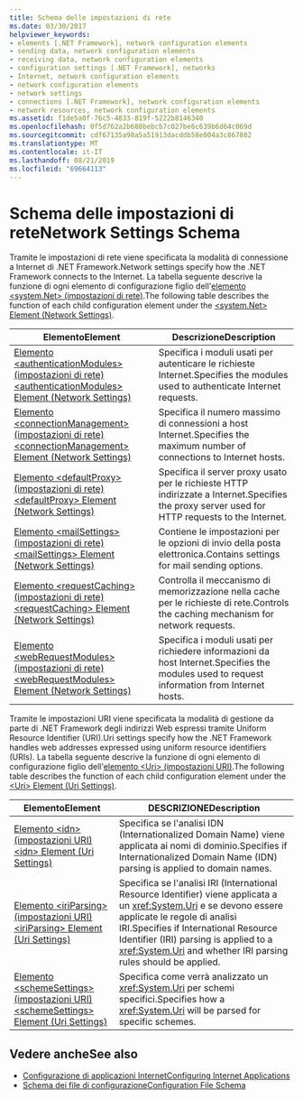 ```yaml
---
title: Schema delle impostazioni di rete
ms.date: 03/30/2017
helpviewer_keywords:
- elements [.NET Framework], network configuration elements
- sending data, network configuration elements
- receiving data, network configuration elements
- configuration settings [.NET Framework], networks
- Internet, network configuration elements
- network configuration elements
- network settings
- connections [.NET Framework], network configuration elements
- network resources, network configuration elements
ms.assetid: f1de5a0f-76c5-4833-819f-5222b8146340
ms.openlocfilehash: 0f5d762a2b688bebcb7c027be6c639b6d64c069d
ms.sourcegitcommit: cdf67135a98a5a51913dacddb58e004a3c867802
ms.translationtype: MT
ms.contentlocale: it-IT
ms.lasthandoff: 08/21/2019
ms.locfileid: "69664113"
---
```

# <a name="network-settings-schema"></a><span data-ttu-id="7b6ff-102">Schema delle impostazioni di rete</span><span class="sxs-lookup"><span data-stu-id="7b6ff-102">Network Settings Schema</span></span>
<span data-ttu-id="7b6ff-103">Tramite le impostazioni di rete viene specificata la modalità di connessione a Internet di .NET Framework.</span><span class="sxs-lookup"><span data-stu-id="7b6ff-103">Network settings specify how the .NET Framework connects to the Internet.</span></span> <span data-ttu-id="7b6ff-104">La tabella seguente descrive la funzione di ogni elemento di configurazione figlio dell'[elemento \<system.Net> (impostazioni di rete)](system-net-element-network-settings.md).</span><span class="sxs-lookup"><span data-stu-id="7b6ff-104">The following table describes the function of each child configuration element under the [\<system.Net> Element (Network Settings)](system-net-element-network-settings.md).</span></span>  
  
|<span data-ttu-id="7b6ff-105">Elemento</span><span class="sxs-lookup"><span data-stu-id="7b6ff-105">Element</span></span>|<span data-ttu-id="7b6ff-106">Descrizione</span><span class="sxs-lookup"><span data-stu-id="7b6ff-106">Description</span></span>|  
|-------------|-----------------|  
|[<span data-ttu-id="7b6ff-107">Elemento \<authenticationModules> (impostazioni di rete)</span><span class="sxs-lookup"><span data-stu-id="7b6ff-107">\<authenticationModules> Element (Network Settings)</span></span>](authenticationmodules-element-network-settings.md)|<span data-ttu-id="7b6ff-108">Specifica i moduli usati per autenticare le richieste Internet.</span><span class="sxs-lookup"><span data-stu-id="7b6ff-108">Specifies the modules used to authenticate Internet requests.</span></span>|  
|[<span data-ttu-id="7b6ff-109">Elemento \<connectionManagement> (impostazioni di rete)</span><span class="sxs-lookup"><span data-stu-id="7b6ff-109">\<connectionManagement> Element (Network Settings)</span></span>](connectionmanagement-element-network-settings.md)|<span data-ttu-id="7b6ff-110">Specifica il numero massimo di connessioni a host Internet.</span><span class="sxs-lookup"><span data-stu-id="7b6ff-110">Specifies the maximum number of connections to Internet hosts.</span></span>|  
|[<span data-ttu-id="7b6ff-111">Elemento \<defaultProxy> (impostazioni di rete)</span><span class="sxs-lookup"><span data-stu-id="7b6ff-111">\<defaultProxy> Element (Network Settings)</span></span>](defaultproxy-element-network-settings.md)|<span data-ttu-id="7b6ff-112">Specifica il server proxy usato per le richieste HTTP indirizzate a Internet.</span><span class="sxs-lookup"><span data-stu-id="7b6ff-112">Specifies the proxy server used for HTTP requests to the Internet.</span></span>|  
|[<span data-ttu-id="7b6ff-113">Elemento \<mailSettings> (impostazioni di rete)</span><span class="sxs-lookup"><span data-stu-id="7b6ff-113">\<mailSettings> Element (Network Settings)</span></span>](mailsettings-element-network-settings.md)|<span data-ttu-id="7b6ff-114">Contiene le impostazioni per le opzioni di invio della posta elettronica.</span><span class="sxs-lookup"><span data-stu-id="7b6ff-114">Contains settings for mail sending options.</span></span>|  
|[<span data-ttu-id="7b6ff-115">Elemento \<requestCaching> (impostazioni di rete)</span><span class="sxs-lookup"><span data-stu-id="7b6ff-115">\<requestCaching> Element (Network Settings)</span></span>](requestcaching-element-network-settings.md)|<span data-ttu-id="7b6ff-116">Controlla il meccanismo di memorizzazione nella cache per le richieste di rete.</span><span class="sxs-lookup"><span data-stu-id="7b6ff-116">Controls the caching mechanism for network requests.</span></span>|  
|[<span data-ttu-id="7b6ff-117">Elemento \<webRequestModules> (impostazioni di rete)</span><span class="sxs-lookup"><span data-stu-id="7b6ff-117">\<webRequestModules> Element (Network Settings)</span></span>](webrequestmodules-element-network-settings.md)|<span data-ttu-id="7b6ff-118">Specifica i moduli usati per richiedere informazioni da host Internet.</span><span class="sxs-lookup"><span data-stu-id="7b6ff-118">Specifies the modules used to request information from Internet hosts.</span></span>|  
  
 <span data-ttu-id="7b6ff-119">Tramite le impostazioni URI viene specificata la modalità di gestione da parte di .NET Framework degli indirizzi Web espressi tramite Uniform Resource Identifier (URI).</span><span class="sxs-lookup"><span data-stu-id="7b6ff-119">Uri settings specify how the .NET Framework handles web addresses expressed using uniform resource identifiers (URIs).</span></span> <span data-ttu-id="7b6ff-120">La tabella seguente descrive la funzione di ogni elemento di configurazione figlio dell'[elemento \<Uri> (impostazioni URI)](uri-element-uri-settings.md).</span><span class="sxs-lookup"><span data-stu-id="7b6ff-120">The following table describes the function of each child configuration element under the [\<Uri> Element (Uri Settings)](uri-element-uri-settings.md).</span></span>  
  
|<span data-ttu-id="7b6ff-121">Elemento</span><span class="sxs-lookup"><span data-stu-id="7b6ff-121">Element</span></span>|<span data-ttu-id="7b6ff-122">DESCRIZIONE</span><span class="sxs-lookup"><span data-stu-id="7b6ff-122">Description</span></span>|  
|-------------|-----------------|  
|[<span data-ttu-id="7b6ff-123">Elemento \<idn> (impostazioni URI)</span><span class="sxs-lookup"><span data-stu-id="7b6ff-123">\<idn> Element (Uri Settings)</span></span>](idn-element-uri-settings.md)|<span data-ttu-id="7b6ff-124">Specifica se l'analisi IDN (Internationalized Domain Name) viene applicata ai nomi di dominio.</span><span class="sxs-lookup"><span data-stu-id="7b6ff-124">Specifies if Internationalized Domain Name (IDN) parsing is applied to domain names.</span></span>|  
|[<span data-ttu-id="7b6ff-125">Elemento \<iriParsing> (impostazioni URI)</span><span class="sxs-lookup"><span data-stu-id="7b6ff-125">\<iriParsing> Element (Uri Settings)</span></span>](iriparsing-element-uri-settings.md)|<span data-ttu-id="7b6ff-126">Specifica se l'analisi IRI (International Resource Identifier) viene applicata a un <xref:System.Uri> e se devono essere applicate le regole di analisi IRI.</span><span class="sxs-lookup"><span data-stu-id="7b6ff-126">Specifies if International Resource Identifier (IRI) parsing is applied to a <xref:System.Uri> and whether IRI parsing rules should be applied.</span></span>|  
|[<span data-ttu-id="7b6ff-127">Elemento \<schemeSettings> (impostazioni URI)</span><span class="sxs-lookup"><span data-stu-id="7b6ff-127">\<schemeSettings> Element (Uri Settings)</span></span>](schemesettings-element-uri-settings.md)|<span data-ttu-id="7b6ff-128">Specifica come verrà analizzato un <xref:System.Uri> per schemi specifici.</span><span class="sxs-lookup"><span data-stu-id="7b6ff-128">Specifies how a <xref:System.Uri> will be parsed for specific schemes.</span></span>|  
  
## <a name="see-also"></a><span data-ttu-id="7b6ff-129">Vedere anche</span><span class="sxs-lookup"><span data-stu-id="7b6ff-129">See also</span></span>

- [<span data-ttu-id="7b6ff-130">Configurazione di applicazioni Internet</span><span class="sxs-lookup"><span data-stu-id="7b6ff-130">Configuring Internet Applications</span></span>](../../../network-programming/configuring-internet-applications.md)
- [<span data-ttu-id="7b6ff-131">Schema dei file di configurazione</span><span class="sxs-lookup"><span data-stu-id="7b6ff-131">Configuration File Schema</span></span>](../index.md)

